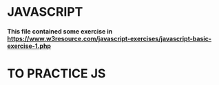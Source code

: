 # JAVASCRIPT

#### This file contained some exercise in https://www.w3resource.com/javascript-exercises/javascript-basic-exercise-1.php

# TO PRACTICE JS
